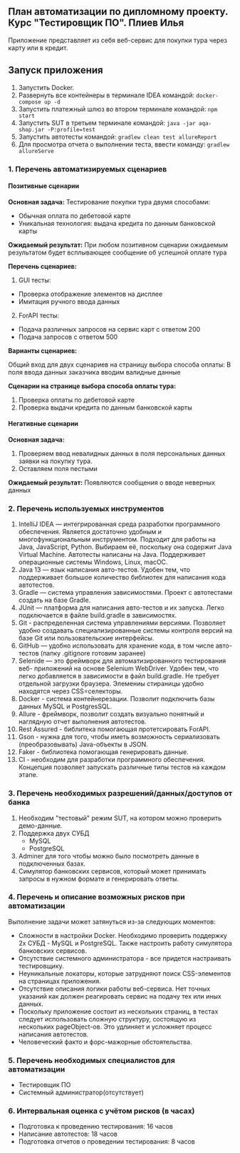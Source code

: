 ## План автоматизации по дипломному проекту. Курс "Тестировщик ПО". Плиев Илья

Приложение представляет из себя веб-сервис для покупки тура через карту или в кредит. 

## Запуск приложения

1. Запустить Docker.
1. Развернуть все контейнеры в терминале IDEA командой:
           ````
           docker-compose up -d
           ````
1. Запустить платежный шлюз во втором терминале командой: 
            ````
             npm start
             ````
1. Запустить SUT в третьем терминале командой:
            ````
            java -jar aqa-shop.jar -P:profile=test
            ````
1. Запустить автотесты командой:
            ````
            gradlew clean test allureReport
            ````
1. Для просмотра отчета о выполнении теста, ввести команду:
            ````
            gradlew allureServe
            ````


### **1. Перечень автоматизируемых сценариев**

#### **Позитивные сценарии**

**Основная задача:** 
Тестирование покупки тура двумя способами:
* Обычная оплата по дебетовой карте
* Уникальная технология: выдача кредита по данным банковской карты

**Ожидаемый результат:**
 При любом позитивном сценарии ожидаемым результатом будет всплывающее сообщение об
 успешной оплате тура
 
 **Перечень сценариев:**
 1. GUI тесты:
 * Проверка отображение элементов на дисплее
 * Имитация ручного ввода данных 

 2. ForAPI тесты:
 * Подача различных запросов на сервис карт с ответом 200
 * Подача запросов с ответом 500
 
 **Варианты сценариев:**
 
 Общий вход для двух сценариев на страницу выбора способа оплаты:
 В поля ввода данных заказчика вводим валидные данные
 
 **Сценарии на странице выбора способа оплаты тура:**
 
 1. Проверка оплаты по дебетовой карте
 1. Проверка выдачи кредита по данным банковской карты
 
 #### **Негативные сценарии**
 
**Основная задача:**
1. Проверяем ввод невалидных данных в поля персональных данных заявки 
 на покупку тура.
2. Оставляем поля пестыми 
 
 **Ожидаемый результат:**
 Появляются сообщения о вводе неверных данных
 
 ### **2. Перечень используемых инструментов**
 
 1. IntelliJ IDEA — интегрированная среда разработки программного обеспечения. Является достаточно удобным
 и многофункциональным инструментом. Подходит для работы на Java, JavaScript, Python. 
 Выбираем её, поскольку она содержит Java Virtual Machine. Автотесты 
 написаны на Java. Поддерживает операционные системы Windows, 
 Linux, macOC.
 1. Java 13 — язык написания авто-тестов. Удобен тем, что поддерживает большое количество 
 библиотек для написания кода автотестов.
 1. Gradle — система управления зависимостями. Проект с автотестами 
 создать на базе Gradle. 
 1. JUnit — платформа для написания авто-тестов и их запуска. Легко подключается 
 в файле build.gradle в зависимостях.
 1. Git - распределенная система управлениями версиями. Позволяет удобно создавать 
 специализированные системы контроля версий на базе Git или пользовательские интерфейсы.
 1. GitHub — удобно использовать для хранение кода, в том числе авто-тестов 
 (папку .gitignore готовим заранее) 
 1. Selenide — это фреймворк для автоматизированного тестирования веб-
 приложений на основе Selenium WebDriver. Удобен тем, что легко добавляется в зависимости
 в файл build.gradle. Не требует отдельной загрузки браузера. Элемениы стираницы удобно находятся
 через CSS=селекторы.  
 1. Docker - система контейнерезации. Позволит подключить базы данных MySQL и PostgresSQL.
 1. Allure - фреймворк, позволит создать визуально понятный и наглядную отчет выполнения автотестов.
 1. Rest Assured - библитека помогающая протетсировать ForAPI.
 1. Gson -  нужна для того, чтобы иметь возможность сериализовать (преобразовывать) Java-объекты в JSON.
 1. Faker - библиотека помогающая генерировать данные.
 1. CI - необходим для разработки программного обеспечения. Концепция позволяет запускать различные типы 
 тестов на каждом этапе.
    
 ### **3. Перечень необходимых разрешений/данных/доступов от банка**
 
 1. Необходим "тестовый" режим SUT, на котором можно проверить демо-данные. 
 1. Поддержка двух СУБД 
       * MySQL
       * PostgreSQL
1. Adminer для того чтобы можно было посмотреть данные в подключенных базах.
1. Симулятор банковских сервисов, который может принимать запросы в нужном формате и генерировать ответы.

### **4. Перечень и описание возможных рисков при автоматизации**

Выполнение задачи может затянуться из-за следующих моментов:

* Сложности в настройки Docker. 
Необходимо проверить поддержку 2х СУБД - MySQL и PostgreSQL. 
Также настроить работу симулятора банковских сервисов.
* Отсутствие системного администратора - все придется настраивать тестировщику. 
* Неуникальные локаторы, которые затрудняют поиск CSS-элементов 
на страницах приложения.
* Отсутствие описания логики работы веб-сервиса. Нет точных указаний как должен реагировать
сервис на подачу тех или иных данных.
* Поскольку приложение состоит из нескольких страниц, 
в тестах следует использовать сложную структуру, состоящую из 
нескольких pageObject-ов. Это удлиняет и усложняет процесс написания автотестов.
* Человеческий факто и форс-мажорные обстоятельства.


### **5. Перечень необходимых специалистов для автоматизации**

* Тестировщик ПО 
* Системный администратор(отсутствует)

### **6. Интервальная оценка с учётом рисков (в часах)**

* Подготовка к проведению тестирования: 16 часов
* Написание автотестов: 18 часов
* Подготовка отчетов о проведении тестирования: 8 часов